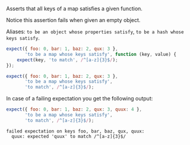 Asserts that all keys of a map satisfies a given function.

Notice this assertion fails when given an empty object.

Aliases: `to be an object whose properties satisfy`, `to be a hash whose keys satisfy`.

```javascript
expect({ foo: 0, bar: 1, baz: 2, qux: 3 },
       'to be a map whose keys satisfy', function (key, value) {
    expect(key, 'to match', /^[a-z]{3}$/);
});

expect({ foo: 0, bar: 1, baz: 2, qux: 3 },
       'to be a map whose keys satisfy',
       'to match', /^[a-z]{3}$/);
```

In case of a failing expectation you get the following output:

```javascript
expect({ foo: 0, bar: 1, baz: 2, qux: 3, quux: 4 },
       'to be a map whose keys satisfy',
       'to match', /^[a-z]{3}$/);
```

```output
failed expectation on keys foo, bar, baz, qux, quux:
  quux: expected 'quux' to match /^[a-z]{3}$/
```
